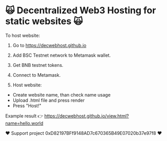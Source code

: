 # 🙀 Decentralized Web3 Hosting for static websites 🙀

To host website:
1. Go to https://decwebhost.github.io
2. Add BSC Testnet network to Metamask wallet.

3. Get BNB testnet tokens.

4. Connect to Metamask.

5. Host website:
 - Create website name, than check name usage
 - Upload .html file and press render
 - Press "Host!"
 
Example result 👉 https://decwebhost.github.io/view.html?name=hello.world

❤️ Support project 0xD82197BFf9148AD7c670365B49E07020b37e97f8 ❤️
